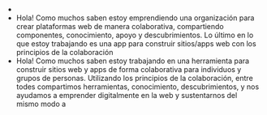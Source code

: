 -
- Hola! Como muchos saben estoy emprendiendo una organización para crear plataformas web de manera colaborativa, compartiendo componentes, conocimiento, apoyo y descubrimientos. Lo último en lo que estoy trabajando es una app para construir sitios/apps web con los principios de la colaboración
- Hola! Como muchos saben estoy trabajando en una herramienta para construir sitios web y apps de forma colaborativa para individuos y grupos de personas. Utilizando los principios de la colaboración, entre todes compartimos herramientas, conocimiento, descubrimientos, y nos ayudamos a emprender digitalmente en la web y sustentarnos del mismo modo a